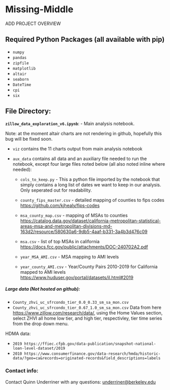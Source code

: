 # Missing-Middle

ADD PROJECT OVERVIEW 

## Required Python Packages (all available with pip)

- `numpy` 
- `pandas` 
- `zipfile`         
- `matplotlib`
- `altair`
- `seaborn`  
- `DateTime`
- `cpi`
- `six`

## File Directory:

**`zillow_data_exploration_v6.ipynb`**: - Main analysis notebook.  

Note: at the moment altair charts are not rendering in github, hopefully this bug will be fixed soon.  

- `viz` contains the 11 charts output from main analysis notebook 

- `aux_data` contains all data and an auxiliary file needed to run the notebook, except four large files noted below (all also noted inline where needed):

  - `cols_to_keep.py` - This a python file imported by the notebook that simply contains a long list of dates we want to keep in our analysis. Only seperated out for readability.  

  - `county_fips_master.csv` - detailed mapping of counties to fips codes https://github.com/kjhealy/fips-codes 

  - `msa_county_map.csv` - mapping of MSAs to counties https://catalog.data.gov/dataset/california-metropolitan-statistical-areas-msa-and-metropolitan-divisions-md-163d2/resource/580630a6-9db5-4aaf-b331-3a4b3d476c09

  - `msa.csv` - list of top MSAs in california  https://docs.fcc.gov/public/attachments/DOC-240702A2.pdf

  - `year_MSA_AMI.csv` - MSA mapping to AMI levels 

  - `year_county_AMI.csv` - Year/County Pairs 2010-2019 for California mapped to AMI levels https://www.huduser.gov/portal/datasets/il.html#2019 

##### Large data (Not hosted on github):
- `County_zhvi_uc_sfrcondo_tier_0.0_0.33_sm_sa_mon.csv`
- `County_zhvi_uc_sfrcondo_tier_0.67_1.0_sm_sa_mon.csv`
Data from here https://www.zillow.com/research/data/, using the Home Values section, select ZHVI all home low tier, and high tier, respectivley, tier time series from the drop down menu. 

HDMA data: 
- `2019 https://ffiec.cfpb.gov/data-publication/snapshot-national-loan-level-dataset/2019` 
- `2010 https://www.consumerfinance.gov/data-research/hmda/historic-data/?geo=ca&records=originated-records&field_descriptions=labels`

 
### Contact info:

Contact Quinn Underriner with any questions:
underriner@berkeley.edu
